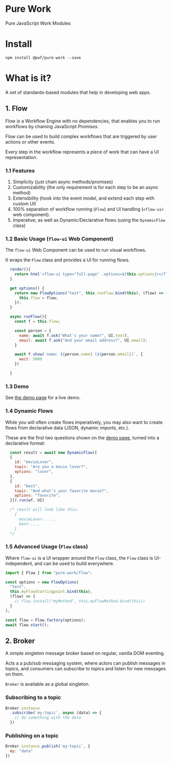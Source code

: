 # Pure Work

Pure JavaScript Work Modules

# Install

```shell
npm install @pwf/pure-work --save
```

# What is it?

A set of standards-based modules that help in developing web apps.

## 1. Flow

Flow is a Workflow Engine with no dependencies, that enables you to run workflows by chaining JavaScript _Promises_.

Flow can be used to build complex workflows that are triggered by user actions or other events.

Every step in the workflow represents a piece of work that can have a UI representation.

### 1.1 Features

1. Simplicity (just chain async methods/promises)
2. Customizability (the only requirement is for each step to be an async method)
3. Extensibility (hook into the event model, and extend each step with custom UI)
4. 100% separation of workflow running (`Flow`) and UI handling (`<flow-ui>` web component).
5. Imperative, as well as Dynamic/Declarative flows (using the `DynamicFlow` class)

### 1.2 Basic Usage (`flow-ui` Web Component)

The `flow-ui` Web Component can be used to run visual workflows.

It wraps the `Flow` class and provides a UI for running flows.

```js
  render(){
    return html`<flow-ui type="full-page" .options=${this.options}></flow-ui>`
  }

  get options() {
    return new FlowOptions("test", this.runFlow.bind(this), (flow) => {
      this.flow = flow;
    });
  }

  async runFlow(){
    const f = this.flow;

    const person = {
      name: await f.ask("What's your name?", UI.text),
      email: await f.ask("And your email address?", UI.email);
    }

    await f.show(`name: ${person.name} (${person.email})`, {
      wait: 5000
    })

  }
```

### 1.3 Demo

See [the demo page](https://pwfworkflow.z6.web.core.windows.net/) for a live demo.


### 1.4 Dynamic Flows

While you will often create flows imperatively, you may also want to create flows from declarative data (JSON, dynamic imports, etc.).

These are the first two questions shown on the [demo page](https://pwfworkflow.z6.web.core.windows.net/), turned into a declarative format:

```js
  const result = await new DynamicFlow([
  {
    id: "movieLover",
    topic: "Are you a movie lover?",
    options: "lover",
  },
  {
    id: "best",
    topic: "And what's your favorite movie?",
    options: "favorite",
  }]).run(wf, UI) 

  /* result will look like this:
    {
      movieLover: ...,
      best:...,
    }
  */


```


### 1.5 Advanced Usage (`Flow` class)

Where `flow-ui` is a UI wrapper around the `Flow` class, the `Flow` class is UI-independent, and can be used to build everywhere.

```js
import { Flow } from "pure-work/flow";

const options = new FlowOptions(
  "test",
  this.myFlowStartingpoint.bind(this),
  (flow) => {
    // flow.install("myMethod", this.myFlowMethod.bind(this))
  }
);

const flow = Flow.factory(options);
await flow.start();
```

## 2. Broker 

A simple singleton message broker based on regular, vanilla DOM eventing.

Acts a a pub/sub messaging system, where actors can publish messages in topics, and consumers can subscribe to topics and listen for new messages on them.

`Broker` is available as a global singleton.

### Subscribing to a topic
```js
Broker.instance
  .subscribe(`my-topic`, async (data) => {
    // do something with the data
  })
```

### Publishing on a topic
```js
Broker.instance.publish(`my-topic`, {
  my: "data"
})
```

